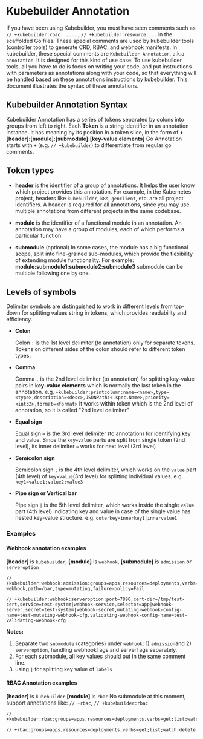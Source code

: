 # Kubebuilder Annotation

If you have been using Kubebuilder, you must have seen comments such as `// +kubebuilder:rbac: ....` , `// +kubebuilder:resource:...` in the scaffolded Go files. These special comments are used by kubebuilder tools (controller tools) to generate CRD, RBAC, and webhook manifests. In kubebuilder, these special comments are `Kubebuilder Annotation`, a.k.a `annotation`. It is designed for this kind of use case: To use kubebuilder tools, all you have to do is focus on writing your code, and put instructions with parameters as annotations along with your code, so that everything will be handled based on these annotations instructions by kubebuilder. This document illustrates the syntax of these annotations.

## Kubebuilder Annotation Syntax

Kubebuilder Annotation has a series of tokens separated by colons into groups from left to right. Each **Token** is a string identifier in an annotation instance. It has meaning by its position in a token slice, in the form of
**+[header]:[module]:[submodule]:[key-value elements]**
Go Annotation starts with `+` (e.g. `// +kubebuilder`) to differentiate from regular go comments.

## Token types

- **header** is the identifier of a group of annotations. It helps the user know which project provides this annotation. For example, in the Kubernetes project, headers like `kubebuilder`, `k8s`, `genclient`, etc. are all project identifiers. A header is required for all annotations, since you may use multiple annotations from different projects in the same codebase.

- **module** is the identifier of a functional module in an annotation. An annotation may have a group of modules, each of which performs a particular function.

- **submodule** (optional) In some cases, the module has a big functional scope, split into fine-grained sub-modules, which provide the flexibility of extending module functionality. For example: **module:submodule1:submodule2:submodule3** submodule can be multiple following one by one.

## Levels of symbols

Delimiter symbols are distinguished to work in different levels from top-down for splitting values string in tokens, which provides readability and efficiency.

- **Colon**

  Colon `:` is the 1st level delimiter (to annotation) only for separate tokens. Tokens on different sides of the colon should refer to different token types.

- **Comma**

  Comma `,` is the 2nd level delimiter (to annotation) for splitting key-value pairs in **key-value elements** which is normally the last token in the annotation. e.g. `+kubebuilder:printcolumn:name=<name>,type=<type>,description=<desc>,JSONPath:<.spec.Name>,priority=<int32>,format=<format>` It works within token which is the 2nd level of annotation, so it is called "2nd level delimiter"

- **Equal sign**

  Equal sign `=` is the 3rd level delimiter (to annotation) for identifying key and value. Since the `key=value` parts are split from single token (2nd level), its inner delimiter `=` works for next level (3rd level)

- **Semicolon sign**

  Semicolon sign `;` is the 4th level delimiter, which works on the `value` part (4th level) of `key=value`(3rd level) for splitting individual values. e.g. `key1=value1;value2;value3`

- **Pipe sign or Vertical bar**

  Pipe sign `|` is the 5th level delimiter, which works inside the single `value` part (4th level) indicating key and value in case of the single value has nested key-value structure. e.g. `outerkey=innerkey1|innervalue1`

### Examples

#### Webhook annotation examples

**[header]** is `kubebuilder`,
**[module]** is `webhook`,
**[submodule]** is `admission` or `serveroption`

```golang
// +kubebuilder:webhook:admission:groups=apps,resources=deployments,verbs=CREATE;UPDATE,name=bar-webhook,path=/bar,type=mutating,failure-policy=Fail

// +kubebuilder:webhook:serveroption:port=7890,cert-dir=/tmp/test-cert,service=test-system|webhook-service,selector=app|webhook-server,secret=test-system|webhook-secret,mutating-webhook-config-name=test-mutating-webhook-cfg,validating-webhook-config-name=test-validating-webhook-cfg
```

**Notes:**

1. Separate two `submodule` (categories) under `webhook`: 1) `admission`and 2) `serveroption`, handling webhookTags and serverTags separately.
2. For each submodule, all key values should put in the same comment line.
3. using `|` for splitting key value of `labels`

#### RBAC Annotation examples

**[header]** is `kubebuilder`
**[module]** is `rbac`
No submodule at this moment, support annotations like: `// +rbac`, `// +kubebuilder:rbac`

```golang
// +kubebuilder:rbac:groups=apps,resources=deployments,verbs=get;list;watch;delete

// +rbac:groups=apps,resources=deployments,verbs=get;list;watch;delete
```
